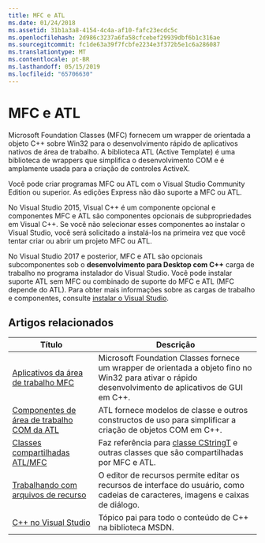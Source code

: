 ```yaml
---
title: MFC e ATL
ms.date: 01/24/2018
ms.assetid: 31b1a3a8-4154-4c4a-af10-fafc23ecdc5c
ms.openlocfilehash: 2d986c3237a6fa58cfcebef29939dbf6b1c316ae
ms.sourcegitcommit: fc1de63a39f7fcbfe2234e3f372b5e1c6a286087
ms.translationtype: MT
ms.contentlocale: pt-BR
ms.lasthandoff: 05/15/2019
ms.locfileid: "65706630"
---
```

# <a name="mfc-and-atl"></a>MFC e ATL

Microsoft Foundation Classes (MFC) fornecem um wrapper de orientada a objeto C++ sobre Win32 para o desenvolvimento rápido de aplicativos nativos de área de trabalho. A biblioteca ATL (Active Template) é uma biblioteca de wrappers que simplifica o desenvolvimento COM e é amplamente usada para a criação de controles ActiveX.

Você pode criar programas MFC ou ATL com o Visual Studio Community Edition ou superior. As edições Express não dão suporte a MFC ou ATL.

No Visual Studio 2015, Visual C++ é um componente opcional e componentes MFC e ATL são componentes opcionais de subpropriedades em Visual C++. Se você não selecionar esses componentes ao instalar o Visual Studio, você será solicitado a instalá-los na primeira vez que você tentar criar ou abrir um projeto MFC ou ATL.

No Visual Studio 2017 e posterior, MFC e ATL são opcionais subcomponentes sob o **desenvolvimento para Desktop com C++** carga de trabalho no programa instalador do Visual Studio. Você pode instalar suporte ATL sem MFC ou combinado de suporte do MFC e ATL (MFC depende do ATL). Para obter mais informações sobre as cargas de trabalho e componentes, consulte [instalar o Visual Studio](/visualstudio/install/install-visual-studio).

## <a name="related-articles"></a>Artigos relacionados

|Título|Descrição|
|-----------|-----------------|
|[Aplicativos da área de trabalho MFC](../mfc/mfc-desktop-applications.md)|Microsoft Foundation Classes fornece um wrapper de orientada a objeto fino no Win32 para ativar o rápido desenvolvimento de aplicativos de GUI em C++.|
|[Componentes de área de trabalho COM da ATL](../atl/atl-com-desktop-components.md)|ATL fornece modelos de classe e outros constructos de uso para simplificar a criação de objetos COM em C++.|
|[Classes compartilhadas ATL/MFC](../atl-mfc-shared/atl-mfc-shared-classes.md)|Faz referência para [classe CStringT](../atl-mfc-shared/reference/cstringt-class.md) e outras classes que são compartilhadas por MFC e ATL.|
|[Trabalhando com arquivos de recurso](../windows/working-with-resource-files.md)|O editor de recursos permite editar os recursos de interface do usuário, como cadeias de caracteres, imagens e caixas de diálogo.|
|[C++ no Visual Studio](../overview/visual-cpp-in-visual-studio.md)|Tópico pai para todo o conteúdo de C++ na biblioteca MSDN.|
